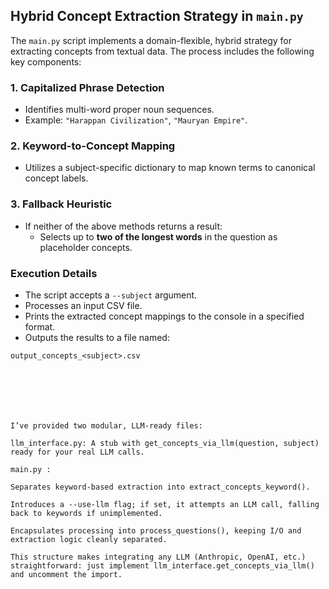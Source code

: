 ## Hybrid Concept Extraction Strategy in `main.py`

The `main.py` script implements a domain-flexible, hybrid strategy for extracting concepts from textual data. The process includes the following key components:

### 1. Capitalized Phrase Detection
- Identifies multi-word proper noun sequences.
- Example: `"Harappan Civilization"`, `"Mauryan Empire"`.

### 2. Keyword-to-Concept Mapping
- Utilizes a subject-specific dictionary to map known terms to canonical concept labels.

### 3. Fallback Heuristic
- If neither of the above methods returns a result:
  - Selects up to **two of the longest words** in the question as placeholder concepts.

### Execution Details

- The script accepts a `--subject` argument.
- Processes an input CSV file.
- Prints the extracted concept mappings to the console in a specified format.
- Outputs the results to a file named:

```plaintext
output_concepts_<subject>.csv







I’ve provided two modular, LLM-ready files:

llm_interface.py: A stub with get_concepts_via_llm(question, subject) ready for your real LLM calls.

main.py :

Separates keyword-based extraction into extract_concepts_keyword().

Introduces a --use-llm flag; if set, it attempts an LLM call, falling back to keywords if unimplemented.

Encapsulates processing into process_questions(), keeping I/O and extraction logic cleanly separated.

This structure makes integrating any LLM (Anthropic, OpenAI, etc.) straightforward: just implement llm_interface.get_concepts_via_llm() and uncomment the import.
